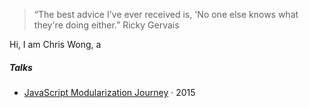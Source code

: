 

> “The best advice I've ever received is, 'No one else knows what they're doing either.” Ricky Gervais


Hi, I am Chris Wong, a 


##### Talks

- [JavaScript Modularization Journey][1] · 2015



[1]: //huangxuan.me/2015/07/09/js-module-7day/